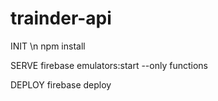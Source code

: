 # trainder-api
INIT \n
npm install

SERVE
firebase emulators:start --only functions

DEPLOY
firebase deploy
